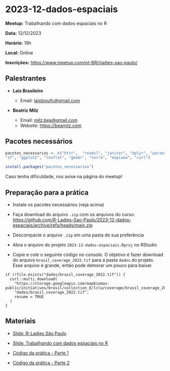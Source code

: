 # 2023-12-dados-espaciais

**Meetup:** Trabalhando com dados espaciais no R

**Data:** 12/12/2023

**Horário:** 19h

**Local:** Online

**Inscrições:** <https://www.meetup.com/pt-BR/rladies-sao-paulo/>

## Palestrantes

-   **Laís Brasileiro**

    -   Email: [laisbioufc\@gmail.com](mailto:laisbioufc@gmail.com)

-   **Beatriz Milz**

    -   Email: [milz.bea\@gmail.com](mailto:milz.bea@gmail.com)
    -   Website: <https://beamilz.com>


## Pacotes necessários

``` r
pacotes_necessarios <- c("httr",  "readxl", "janitor", "dplyr", "parzer", "glue",
"sf", "ggplot2", "leaflet", "geobr", "terra", "mapivew", "curl")

install.packages("pacotes_necessarios")
```

Caso tenha dificuldade, nos avise na página do meetup!


## Preparação para a prática

- Instale os pacotes necessários (veja acima)

- Faça download do arquivo `.zip` com os arquivos do curso: <https://github.com/R-Ladies-Sao-Paulo/2023-12-dados-espaciais/archive/refs/heads/main.zip>

- Descompacte o arquivo `.zip` em uma pasta de sua preferência

- Abra o arquivo do projeto `2023-12-dados-espaciais.Rproj` no RStudio

- Copie e cole o seguinte código no console. O objetivo é fazer download do arquivo `brasil_coverage_2022.tif` para a pasta `dados` do projeto. Esse arquivo é grande, então pode demorar um pouco para baixar.

```{r}
if (!file.exists("dados/brasil_coverage_2022.tif")) {
  curl::multi_download(
    "https://storage.googleapis.com/mapbiomas-public/initiatives/brasil/collection_8/lclu/coverage/brasil_coverage_2022.tif",
    "dados/brasil_coverage_2022.tif",
    resume = TRUE
  )
}
```


## Materiais

-   [Slide: R-Ladies São Paulo](https://r-ladies-sao-paulo.github.io/2023-12-dados-espaciais/slides/slide-rladies-sp.html)

-   [Slide: Trabalhando com dados espaciais no R](https://r-ladies-sao-paulo.github.io/2023-12-dados-espaciais/slides/)

-   [Código da prática - Parte 1](https://github.com/R-Ladies-Sao-Paulo/2023-12-dados-espaciais/blob/main/praticas/pratica-parte-1.R)

-   [Código da prática - Parte 2](https://github.com/R-Ladies-Sao-Paulo/2023-12-dados-espaciais/blob/main/praticas/pratica-parte-2.R)

